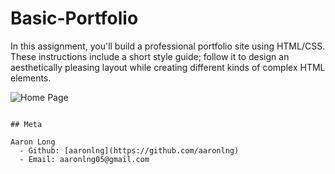 # Basic-Portfolio

In this assignment, you'll build a professional portfolio site using HTML/CSS. These instructions include a short style guide; follow it to design an aesthetically pleasing layout while creating different kinds of complex HTML elements.

![Home Page](header.png)

```

## Meta

Aaron Long   
  - Github: [aaronlng](https://github.com/aaronlng)
  - Email: aaronlng05@gmail.com 
